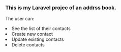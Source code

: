 <h3><b>This is my Laravel projec of an addrss book.</b></h3>
    <p>The user can:</p>
    <li>See the list of their contacts</li>
    <li>Create new contact</li>
    <li>Update existing contacts</li>
    <li>Delete contacts</li>
